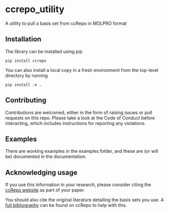# ccrepo_utility

A utility to pull a basis set from ccRepo in MOLPRO format

## Installation

The library can be installed using pip

    pip install ccrepo
    
You can also install a local copy in a fresh environment from the top-level directory by running

    pip install -e .

## Contributing

Contributions are welcomed, either in the form of raising issues or pull requests on this repo. Please take a look at the Code of Conduct before interacting, which includes instructions for reporting any violations.

## Examples

There are working examples in the examples folder, and these are (or will be) documented in the documentation. 

## Acknowledging usage

If you use this information in your research, please consider citing the [ccRepo website](http://www.grant-hill.group.shef.ac.uk/ccrepo/index.html) as part of your paper.

You should also cite the original literature detailing the basis sets you use. A [full bibliography](http://www.grant-hill.group.shef.ac.uk/ccrepo/bib.html) can be found on ccRepo to help with this.
